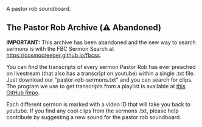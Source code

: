 A pastor rob soundboard.

## The Pastor Rob Archive (⚠️ Abandoned)
**IMPORTANT:** This archive has been abandoned and the new way to search sermons is with the FBC Sermon Search at https://cosmocreeper.github.io/fbcss.

You can find the transcripts of every sermon Pastor Rob has ever preached on livestream (that also has a transcript on youtube) within a single .txt file. Just download our "pastor-rob-sermons.txt" and you can search for clips. The program we use to get transcripts from a playlist is available at [this GitHub Repo](https://github.com/CosmoCreeper/youtube-transcript-retriever).

Each different sermon is marked with a video ID that will take you back to youtube. If you find any cool clips from the sermons .txt, please help contribute by suggesting a new sound for the pastor rob soundboard.
